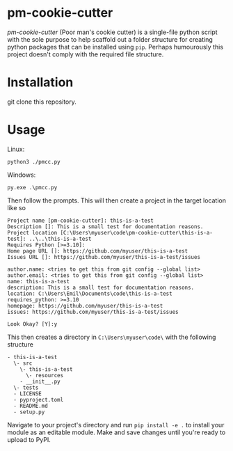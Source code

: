 # pm-cookie-cutter

_pm-cookie-cutter_ (Poor man's cookie cutter) is a single-file python script with the sole purpose to help scaffold out a folder structure for creating python packages that can be installed using `pip`. Perhaps humourously this project doesn't comply with the required file structure.

# Installation

git clone this repository.

# Usage

Linux:

`python3 ./pmcc.py`

Windows:

`py.exe .\pmcc.py`

Then follow the prompts. This will then create a project in the target location like so

```
Project name [pm-cookie-cutter]: this-is-a-test
Description []: This is a small test for documentation reasons.
Project location [C:\Users\myuser\code\pm-cookie-cutter\this-is-a-test]: ..\..\this-is-a-test
Requires Python [>=3.10]:
Home page URL []: https://github.com/myuser/this-is-a-test
Issues URL []: https://github.com/myuser/this-is-a-test/issues

author.name: <tries to get this from git config --global list>
author.email: <tries to get this from git config --global list>
name: this-is-a-test
description: This is a small test for documentation reasons.
location: C:\Users\Emil\Documents\code\this-is-a-test
requires_python: >=3.10
homepage: https://github.com/myuser/this-is-a-test
issues: https://github.com/myuser/this-is-a-test/issues

Look Okay? [Y]:y
```

This then creates a directory in `C:\Users\myuser\code\` with the following structure

```
- this-is-a-test
  \- src
    \- this-is-a-test
      \- resources
    - __init__.py
  \- tests
  - LICENSE
  - pyproject.toml
  - README.md
  - setup.py
```

Navigate to your project's directory and run `pip install -e .` to install your module as an editable module. Make and save changes until you're ready to upload to PyPI.
